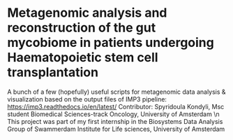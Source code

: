 # Metagenomic analysis and reconstruction of the gut mycobiome in patients undergoing Haematopoietic stem cell transplantation
A bunch of a few (hopefully) useful scripts for metagenomic data analysis & visualization based on the output files of IMP3 pipeline: https://imp3.readthedocs.io/en/latest/
Contributor: Spyridoula Kondyli, Msc student Biomedical Sciences-track Oncology, University of Amsterdam \n
This project was part of my first internship in the Biosystems Data Analysis Group of Swammerdam Institute for Life sciences, University of Amsterdam 
